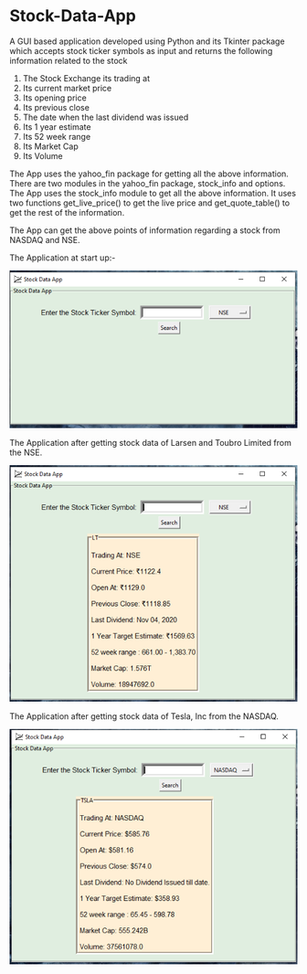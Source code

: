 # Stock-Data-App
A GUI based application developed using Python and its Tkinter package which accepts stock ticker symbols as input and returns the following information related to the stock
1) The Stock Exchange its trading at
2) Its current market price
3) Its opening price
4) Its previous close
5) The date when the last dividend was issued
6) Its 1 year estimate
7) Its 52 week range
8) Its Market Cap
9) Its Volume


The App uses the yahoo_fin package for getting all the above information. There are two modules in the yahoo_fin package, stock_info and options. The App uses the stock_info module to get all the above information. It uses two functions get_live_price() to get the live price and get_quote_table() to get the rest of the information.

The App can get the above points of information regarding a stock from NASDAQ and NSE.

The Application at start up:-

![](Screenshots-Of-Stock-Data-App/Stock-Data-App-At-StartUp.png)


The Application after getting stock data of Larsen and Toubro Limited from the NSE.

![](Screenshots-Of-Stock-Data-App//Stock-Data-App-After-Getting-Data-From-NSE.png)

The Application after getting stock data of Tesla, Inc from the NASDAQ.

![](Screenshots-Of-Stock-Data-App//Stock-Data-App-After-Getting-Data-From-NASDAQ.png)
